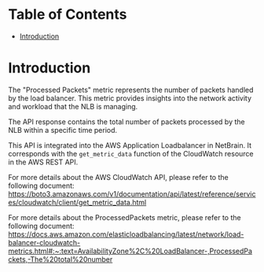 # Table of Contents
- [Introduction](#introduction)


# Introduction <a name="introduction"></a>
The "Processed Packets" metric represents the number of packets handled by the load balancer. This metric provides insights into the network activity and workload that the NLB is managing.

The API response contains the total number of packets processed by the NLB within a specific time period.



This API is integrated into the AWS Application Loadbalancer in NetBrain. It corresponds with the `get_metric_data` function of the CloudWatch resource in the AWS REST API.



For more details about the AWS CloudWatch API, please refer to the following document: https://boto3.amazonaws.com/v1/documentation/api/latest/reference/services/cloudwatch/client/get_metric_data.html

For more details about the ProcessedPackets  metric, please refer to the following document: https://docs.aws.amazon.com/elasticloadbalancing/latest/network/load-balancer-cloudwatch-metrics.html#:~:text=AvailabilityZone%2C%20LoadBalancer-,ProcessedPackets,-The%20total%20number

